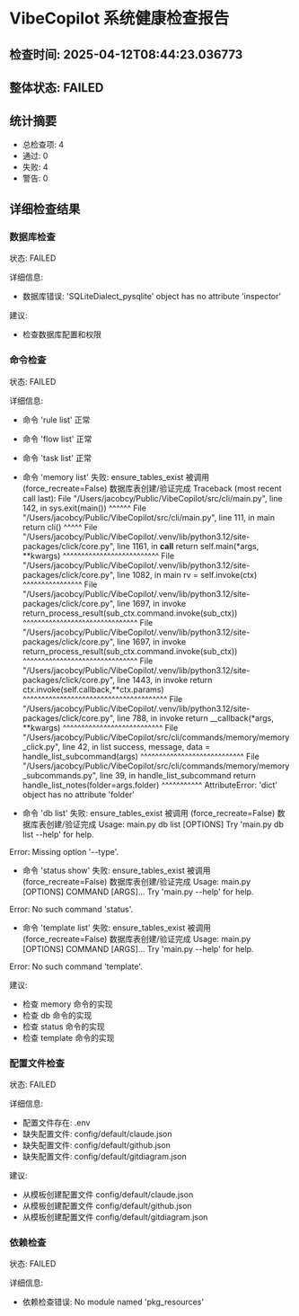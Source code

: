 # VibeCopilot 系统健康检查报告

## 检查时间: 2025-04-12T08:44:23.036773

## 整体状态: FAILED

## 统计摘要

- 总检查项: 4
- 通过: 0
- 失败: 4
- 警告: 0

## 详细检查结果

### 数据库检查

状态: FAILED

详细信息:

- 数据库错误: 'SQLiteDialect_pysqlite' object has no attribute 'inspector'

建议:

- 检查数据库配置和权限

### 命令检查

状态: FAILED

详细信息:

- 命令 'rule list' 正常
- 命令 'flow list' 正常
- 命令 'task list' 正常
- 命令 'memory list' 失败: ensure_tables_exist 被调用 (force_recreate=False)
数据库表创建/验证完成
Traceback (most recent call last):
  File "/Users/jacobcy/Public/VibeCopilot/src/cli/main.py", line 142, in <module>
    sys.exit(main())
             ^^^^^^
  File "/Users/jacobcy/Public/VibeCopilot/src/cli/main.py", line 111, in main
    return cli()
           ^^^^^
  File "/Users/jacobcy/Public/VibeCopilot/.venv/lib/python3.12/site-packages/click/core.py", line 1161, in __call__
    return self.main(*args, **kwargs)
           ^^^^^^^^^^^^^^^^^^^^^^^^^^
  File "/Users/jacobcy/Public/VibeCopilot/.venv/lib/python3.12/site-packages/click/core.py", line 1082, in main
    rv = self.invoke(ctx)
         ^^^^^^^^^^^^^^^^
  File "/Users/jacobcy/Public/VibeCopilot/.venv/lib/python3.12/site-packages/click/core.py", line 1697, in invoke
    return_process_result(sub_ctx.command.invoke(sub_ctx))
                           ^^^^^^^^^^^^^^^^^^^^^^^^^^^^^^^
  File "/Users/jacobcy/Public/VibeCopilot/.venv/lib/python3.12/site-packages/click/core.py", line 1697, in invoke
    return_process_result(sub_ctx.command.invoke(sub_ctx))
                           ^^^^^^^^^^^^^^^^^^^^^^^^^^^^^^^
  File "/Users/jacobcy/Public/VibeCopilot/.venv/lib/python3.12/site-packages/click/core.py", line 1443, in invoke
    return ctx.invoke(self.callback,**ctx.params)
           ^^^^^^^^^^^^^^^^^^^^^^^^^^^^^^^^^^^^^^^
  File "/Users/jacobcy/Public/VibeCopilot/.venv/lib/python3.12/site-packages/click/core.py", line 788, in invoke
    return __callback(*args, **kwargs)
           ^^^^^^^^^^^^^^^^^^^^^^^^^^^
  File "/Users/jacobcy/Public/VibeCopilot/src/cli/commands/memory/memory_click.py", line 42, in list
    success, message, data = handle_list_subcommand(args)
                             ^^^^^^^^^^^^^^^^^^^^^^^^^^^^
  File "/Users/jacobcy/Public/VibeCopilot/src/cli/commands/memory/memory_subcommands.py", line 39, in handle_list_subcommand
    return handle_list_notes(folder=args.folder)
                                    ^^^^^^^^^^^
AttributeError: 'dict' object has no attribute 'folder'

- 命令 'db list' 失败: ensure_tables_exist 被调用 (force_recreate=False)
数据库表创建/验证完成
Usage: main.py db list [OPTIONS]
Try 'main.py db list --help' for help.

Error: Missing option '--type'.

- 命令 'status show' 失败: ensure_tables_exist 被调用 (force_recreate=False)
数据库表创建/验证完成
Usage: main.py [OPTIONS] COMMAND [ARGS]...
Try 'main.py --help' for help.

Error: No such command 'status'.

- 命令 'template list' 失败: ensure_tables_exist 被调用 (force_recreate=False)
数据库表创建/验证完成
Usage: main.py [OPTIONS] COMMAND [ARGS]...
Try 'main.py --help' for help.

Error: No such command 'template'.

建议:

- 检查 memory 命令的实现
- 检查 db 命令的实现
- 检查 status 命令的实现
- 检查 template 命令的实现

### 配置文件检查

状态: FAILED

详细信息:

- 配置文件存在: .env
- 缺失配置文件: config/default/claude.json
- 缺失配置文件: config/default/github.json
- 缺失配置文件: config/default/gitdiagram.json

建议:

- 从模板创建配置文件 config/default/claude.json
- 从模板创建配置文件 config/default/github.json
- 从模板创建配置文件 config/default/gitdiagram.json

### 依赖检查

状态: FAILED

详细信息:

- 依赖检查错误: No module named 'pkg_resources'

